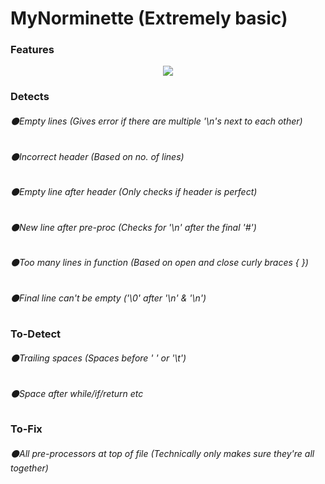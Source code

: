 # MyNorminette (Extremely basic)
### Features

<p align="center">
  <img src="https://i.imgur.com/AW9MLPw.jpg">
</p>



### Detects
###### ⚫Empty lines (Gives error if there are multiple '\n's next to each other)
###### ⚫Incorrect header (Based on no. of lines)
###### ⚫Empty line after header (Only checks if header is perfect)
###### ⚫New line after pre-proc (Checks for '\n' after the final '#')
###### ⚫Too many lines in function (Based on open and close curly braces { })
###### ⚫Final line can't be empty ('\0' after '\n' & '\n')

### To-Detect
###### ⚫Trailing spaces (Spaces before ' ' or '\t')
###### ⚫Space after while/if/return etc

### To-Fix
###### ⚫All pre-processors at top of file (Technically only makes sure they're all together)
